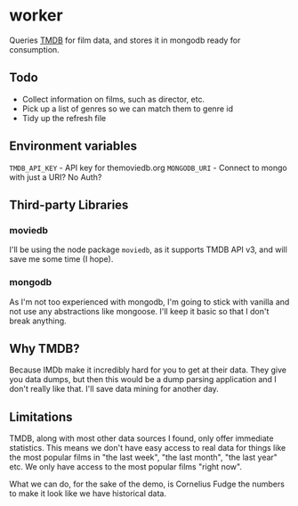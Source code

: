 # worker

Queries [TMDB](https://www.themoviedb.org) for film data, and stores it in mongodb ready for consumption.

## Todo

* Collect information on films, such as director, etc.
* Pick up a list of genres so we can match them to genre id
* Tidy up the refresh file

## Environment variables

`TMDB_API_KEY` - API key for themoviedb.org
`MONGODB_URI` - Connect to mongo with just a URI? No Auth?

## Third-party Libraries

### moviedb

I'll be using the node package `moviedb`, as it supports TMDB API v3, and will save me some time (I hope).

### mongodb

As I'm not too experienced with mongodb, I'm going to stick with vanilla and not use any abstractions like mongoose. I'll keep it basic so that I don't break anything.

## Why TMDB?

Because IMDb make it incredibly hard for you to get at their data. They give you data dumps, but then this would be a dump parsing application and I don't really like that. I'll save data mining for another day.

## Limitations

TMDB, along with most other data sources I found, only offer immediate statistics. This means we don't have easy access to real data for things like the most popular films in "the last week", "the last month", "the last year" etc. We only have access to the most popular films "right now".

What we can do, for the sake of the demo, is Cornelius Fudge the numbers to make it look like we have historical data.
